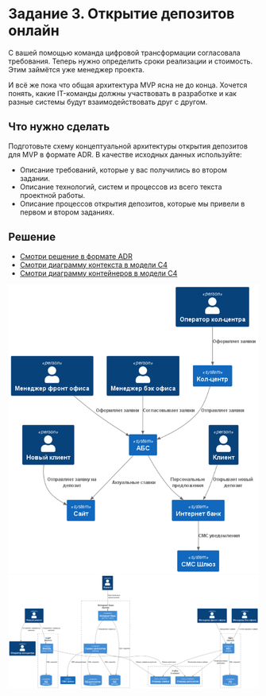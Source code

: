# Задание 3. Открытие депозитов онлайн
 
С вашей помощью команда цифровой трансформации согласовала требования. Теперь нужно определить сроки реализации и стоимость. Этим займётся уже менеджер проекта.

И всё же пока что общая архитектура MVP ясна не до конца. Хочется понять, какие IT-команды должны участвовать в разработке и как разные системы будут взаимодействовать друг с другом.

## Что нужно сделать

Подготовьте схему концептуальной архитектуры открытия депозитов для MVP в формате ADR. В качестве исходных данных используйте:
- Описание требований, которые у вас получились во втором задании.
- Описание технологий, систем и процессов из всего текста проектной работы.
- Описание процессов открытия депозитов, которые мы привели в первом и втором заданиях.

## Решение

- [Смотри решение в формате ADR](./ADR.md)
- [Смотри диаграмму контекста в модели C4](./c4-context-schema.puml)
- [Смотри диаграмму контейнеров в модели C4](./c4-container-schema.puml)

![Диаграмма контекста в модели C4](./c4-context-schema.png)
![Диаграмма контейнеров в модели C4](./c4-container-schema.png)
